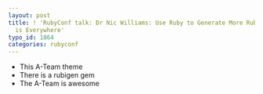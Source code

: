 ```yaml
---
layout: post
title: ! 'RubyConf talk: Dr Nic Williams: Use Ruby to Generate More Ruby - RubiGen
  is Everywhere'
typo_id: 1864
categories: rubyconf
---
```

-   This A-Team theme
-   There is a rubigen gem
-   The A-Team is awesome

